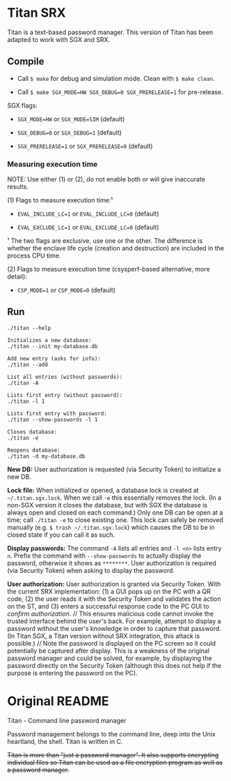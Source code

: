 # Titan SRX

Titan is a text-based password manager. This version of Titan has been adapted to work with SGX and SRX.

## Compile

- Call `$ make` for debug and simulation mode. Clean with `$ make clean`.

- Call `$ make SGX_MODE=HW SGX_DEBUG=0 SGX_PRERELEASE=1` for pre-release.

SGX flags:

- `SGX_MODE=HW` or `SGX_MODE=SIM` (default)

- `SGX_DEBUG=0` or `SGX_DEBUG=1` (default)

- `SGX_PRERELEASE=1` or `SGX_PRERELEASE=0` (default)

### Measuring execution time

NOTE: Use either (1) or (2), do not enable both or will give inaccurate results.

(1) Flags to measure execution time:¹

- `EVAL_INCLUDE_LC=1` or `EVAL_INCLUDE_LC=0` (default)

- `EVAL_EXCLUDE_LC=1` or `EVAL_EXCLUDE_LC=0` (default)

¹ The two flags are exclusive, use one or the other. The difference is whether the enclave life cycle (creation and destruction) are included in the process CPU time.

(2) Flags to measure execution time (csysperf-based alternative, more detail):

- `CSP_MODE=1` or `CSP_MODE=0` (default)

## Run

```
./titan --help

Initializes a new database:
./titan --init my-database.db

Add new entry (asks for info):
./titan --add

List all entries (without passwords):
./titan -A

Lists first entry (without password):
./titan -l 1

Lists first entry with password:
./titan --show-passwords -l 1

Closes database:
./titan -e

Reopens database:
./titan -d my-database.db
```

__New DB:__ User authorization is requested (via Security Token) to initialize a new DB.

__Lock file:__ When initialized or opened, a database lock is created at `~/.titan.sgx.lock`. When we call `-e` this essentially removes the lock. (In a non-SGX version it closes the database, but with SGX the database is always open and closed on each command.) Only one DB can be open at a time; call `./titan -e` to close existing one. This lock can safely be removed manually (e.g. `$ trash ~/.titan.sgx.lock`) which causes the DB to be in closed state if you can call it as such.

__Display passwords:__ The command `-A` lists all entries and `-l <n>` lists entry `n`. Prefix the command with `--show-passwords` to actually display the password, otherwise it shows as `********`. User authorization is required (via Security Token) when asking to display the password.

__User authorization:__ User authorization is granted via Security Token. With the current SRX implementation: (1) a GUI pops up on the PC with a QR code, (2) the user reads it with the Security Token and validates the action on the ST, and (3) enters a successful response code to the PC GUI to *confirm authorization*. // This ensures malicious code cannot invoke the trusted interface behind the user's back. For example, attempt to display a password without the user's knowledge in order to capture that password. (In Titan SGX, a Titan version without SRX integration, this attack is possible.) // Note the password is displayed on the PC screen so it could potentially be captured after display. This is a weakness of the original password manager and could be solved, for example, by displaying the password directly on the Security Token (although this does not help if the purpose is entering the password on the PC).

# Original README

Titan - Command line password manager

Password management belongs to the command line, deep into the Unix heartland,
the shell. Titan is written in C.

~~Titan is more than "just a password manager". It also supports encrypting
individual files so Titan can be used as a file encryption program as well
as a password manager.~~

